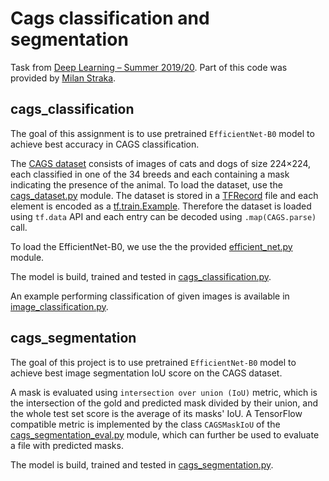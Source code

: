 # Cags classification and segmentation
Task from [Deep Learning – Summer 2019/20](https://ufal.mff.cuni.cz/courses/npfl114/1920-summer#home). Part of this code was provided by 
[Milan Straka](https://ufal.mff.cuni.cz/milan-straka).

## cags_classification
The goal of this assignment is to use pretrained `EfficientNet-B0` model to achieve best accuracy in CAGS classification.

The [CAGS dataset](https://ufal.mff.cuni.cz/~straka/courses/npfl114/1920/demos/cags_train.html) consists of images of cats and dogs of size 224×224, each classified in one of the 34 breeds 
and each containing a mask indicating the presence of the animal. To load the dataset, use the [cags_dataset.py](https://github.com/jaras209/Cags_segmentation/blob/master/cags_segmentation.py) module. 
The dataset is stored in a [TFRecord](https://www.tensorflow.org/api_docs/python/tf/data/TFRecordDataset) 
file and each element is encoded as a [tf.train.Example](https://www.tensorflow.org/api_docs/python/tf/train/Example). Therefore the dataset is 
loaded using `tf.data` API and each entry can be decoded using `.map(CAGS.parse)` call.

To load the EfficientNet-B0, we use the the provided [efficient_net.py](https://github.com/jaras209/Cags_segmentation/blob/master/efficient_net.py) module. 

The model is build, trained and tested in [cags_classification.py](https://github.com/jaras209/Cags_segmentation/blob/master/cags_classification.py).
          
An example performing classification of given images is available in [image_classification.py](https://github.com/jaras209/Cags_segmentation/blob/master/image_classification.py).

## cags_segmentation

The goal of this project is to use pretrained `EfficientNet-B0` model to achieve best image segmentation IoU score 
on the CAGS dataset.

A mask is evaluated using `intersection over union (IoU)` metric, which is the intersection of the gold and predicted 
mask divided by their union, and the whole test set score is the average of its masks' IoU. A TensorFlow compatible 
metric is implemented by the class `CAGSMaskIoU` of the [cags_segmentation_eval.py](https://github.com/jaras209/Cags_segmentation/blob/master/cags_segmentation_eval.py) module, which can further be used to 
evaluate a file with predicted masks.

The model is build, trained and tested in [cags_segmentation.py](https://github.com/jaras209/Cags_segmentation/blob/master/cags_segmentation.py).
